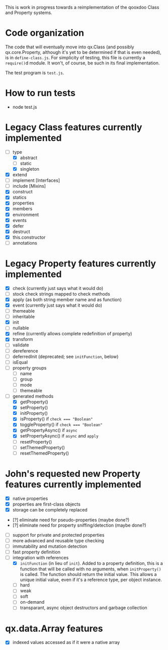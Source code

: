 This is work in progress towards a reimplementation of the qooxdoo
Class and Property systems.

# Code organization
The code that will eventually move into qx.Class (and possibly
qx.core.Property, although it's yet to be determined if that is even
needed), is in `define-class.js`. For simplicity of testing, this file
is currently a `require()`d module. It won't, of course, be such in
its final implementation.

The test program is `test.js`.

# How to run tests
- node test.js

# Legacy Class features currently implemented
- [ ] type
  - [x] abstract
  - [ ] static
  - [x] singleton
- [x] extend
- [ ] implement [Interfaces]
- [ ] include [Mixins]
- [x] construct
- [x] statics
- [x] properties
- [x] members
- [x] environment
- [x] events
- [x] defer
- [x] destruct
- [x] this.constructor
- [ ] annotations

# Legacy Property features currently implemented
- [x] check (currently just says what it would do)
- [ ] stock check strings mapped to check methods
- [x] apply (as both string member name and as function)
- [x] event (currently just says what it would do)
- [ ] themeable
- [ ] inheritable
- [x] init
- [ ] nullable
- [x] refine (currently allows complete redefinition of property)
- [x] transform
- [ ] validate
- [ ] dereference
- [ ] deferredInit (deprecated; see `initFunction`, below)
- [ ] isEqual
- [ ] property groups
  - [ ] name
  - [ ] group
  - [ ] mode
  - [ ] themeable
- [ ] generated methods
  - [x] getProperty()
  - [x] setProperty()
  - [x] initProperty()
  - [x] isProperty() if `check === "Boolean"`
  - [x] toggleProperty() if `check === "Boolean"`
  - [x] getPropertyAsync() if `async`
  - [x] setPropertyAsync() if `async` and `apply`
  - [ ] resetProperty()
  - [ ] setThemedProperty()
  - [ ] resetThemedProperty()

# John's requested new Property features currently implemented
- [x] native properties
- [x] properties are first-class objects
- [x] storage can be completely replaced
- [?] eliminate need for pseudo-properties (maybe done?)
- [?] eliminate need for property sniffing/detection (maybe done?)
- [ ] support for private and protected properties
- [ ] more advanced and reusable type checking
- [ ] immutability and mutation detection
- [ ] fast property definition
- [ ] integration with references
  - [x] `initFunction` (in lieu of `init`). Added to a property
    definition, this is a function that will be called with no
    arguments, when `initProperty()` is called. The function
    should return the initial value. This allows a unique initial
    value, even if it's a reference type, per object instance.
  - [ ] hard
  - [ ] weak
  - [ ] soft
  - [ ] on-demand
  - [ ] transparant, async object destructors and garbage collection

# qx.data.Array features
- [x] indexed values accessed as if it were a native array
